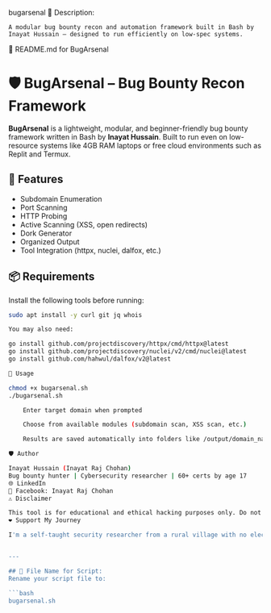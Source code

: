 bugarsenal
🔹 Description:

    A modular bug bounty recon and automation framework built in Bash by Inayat Hussain — designed to run efficiently on low-spec systems.

📄 README.md for BugArsenal

# 🛡️ BugArsenal – Bug Bounty Recon Framework

**BugArsenal** is a lightweight, modular, and beginner-friendly bug bounty framework written in Bash by **Inayat Hussain**. Built to run even on low-resource systems like 4GB RAM laptops or free cloud environments such as Replit and Termux.

## 🚀 Features

- Subdomain Enumeration
- Port Scanning
- HTTP Probing
- Active Scanning (XSS, open redirects)
- Dork Generator
- Organized Output
- Tool Integration (httpx, nuclei, dalfox, etc.)

## 📦 Requirements

Install the following tools before running:

```bash
sudo apt install -y curl git jq whois

You may also need:

go install github.com/projectdiscovery/httpx/cmd/httpx@latest
go install github.com/projectdiscovery/nuclei/v2/cmd/nuclei@latest
go install github.com/hahwul/dalfox/v2@latest

🧠 Usage

chmod +x bugarsenal.sh
./bugarsenal.sh

    Enter target domain when prompted

    Choose from available modules (subdomain scan, XSS scan, etc.)

    Results are saved automatically into folders like /output/domain_name/

🛡️ Author

Inayat Hussain (Inayat Raj Chohan)
Bug bounty hunter | Cybersecurity researcher | 60+ certs by age 17
🌐 LinkedIn
📘 Facebook: Inayat Raj Chohan
⚠️ Disclaimer

This tool is for educational and ethical hacking purposes only. Do not use without permission.
❤️ Support My Journey

I'm a self-taught security researcher from a rural village with no electricity and a 4GB laptop. If you find this tool useful, give it a ⭐ on GitHub and help share it with others.


---

## 📁 File Name for Script:
Rename your script file to:

```bash
bugarsenal.sh


